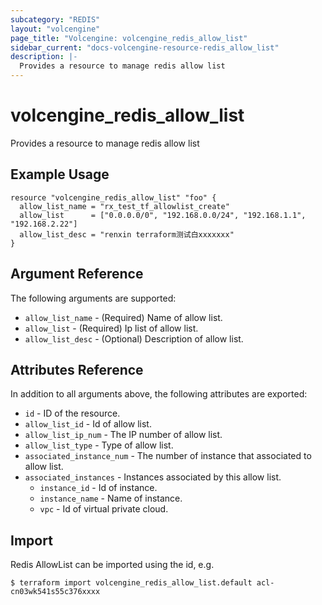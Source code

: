 ```yaml
---
subcategory: "REDIS"
layout: "volcengine"
page_title: "Volcengine: volcengine_redis_allow_list"
sidebar_current: "docs-volcengine-resource-redis_allow_list"
description: |-
  Provides a resource to manage redis allow list
---
```

# volcengine_redis_allow_list
Provides a resource to manage redis allow list
## Example Usage
```hcl
resource "volcengine_redis_allow_list" "foo" {
  allow_list_name = "rx_test_tf_allowlist_create"
  allow_list      = ["0.0.0.0/0", "192.168.0.0/24", "192.168.1.1", "192.168.2.22"]
  allow_list_desc = "renxin terraform测试白xxxxxxx"
}
```
## Argument Reference
The following arguments are supported:
* `allow_list_name` - (Required) Name of allow list.
* `allow_list` - (Required) Ip list of allow list.
* `allow_list_desc` - (Optional) Description of allow list.

## Attributes Reference
In addition to all arguments above, the following attributes are exported:
* `id` - ID of the resource.
* `allow_list_id` - Id of allow list.
* `allow_list_ip_num` - The IP number of allow list.
* `allow_list_type` - Type of allow list.
* `associated_instance_num` - The number of instance that associated to allow list.
* `associated_instances` - Instances associated by this allow list.
    * `instance_id` - Id of instance.
    * `instance_name` - Name of instance.
    * `vpc` - Id of virtual private cloud.


## Import
Redis AllowList can be imported using the id, e.g.
```
$ terraform import volcengine_redis_allow_list.default acl-cn03wk541s55c376xxxx
```

